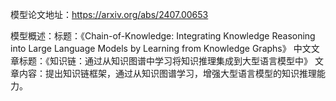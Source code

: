 模型论文地址：https://arxiv.org/abs/2407.00653

模型概述：标题：《Chain-of-Knowledge: Integrating Knowledge Reasoning into Large Language Models by Learning from Knowledge Graphs》
中文文章标题：《知识链：通过从知识图谱中学习将知识推理集成到大型语言模型中》
文章内容：提出知识链框架，通过从知识图谱学习，增强大型语言模型的知识推理能力。
